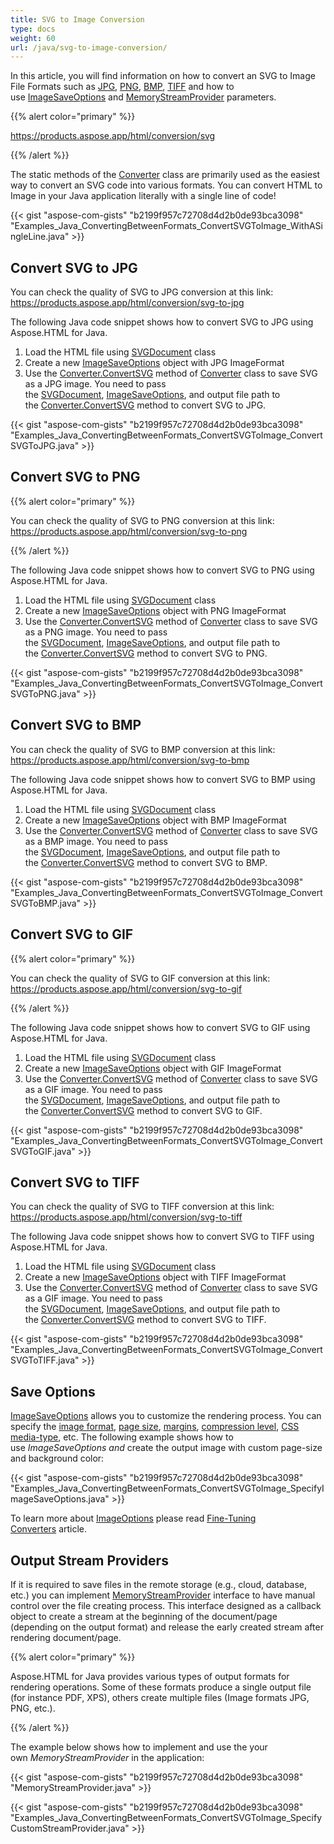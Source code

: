 ```yaml
---
title: SVG to Image Conversion
type: docs
weight: 60
url: /java/svg-to-image-conversion/
---
```


In this article, you will find information on how to convert an SVG to Image File Formats such as [JPG](https://en.wikipedia.org/wiki/Image_file_formats#JPEG/JFIF), [PNG](https://en.wikipedia.org/wiki/Image_file_formats#PNG), [BMP](https://en.wikipedia.org/wiki/Image_file_formats#BMP), [TIFF](https://en.wikipedia.org/wiki/Image_file_formats#TIFF) and how to use [ImageSaveOptions](https://apireference.aspose.com/java/html/aspose.html.saving/imagesaveoptions) and [MemoryStreamProvider](https://apireference.aspose.com/html/java/com.aspose.html/package-frame) parameters.

{{% alert color="primary" %}} 

<https://products.aspose.app/html/conversion/svg> 

{{% /alert %}} 

The static methods of the [Converter](https://apireference.aspose.com/java/html/aspose.html.converters/converter) class are primarily used as the easiest way to convert an SVG code into various formats. You can convert HTML to Image in your Java application literally with a single line of code!

{{< gist "aspose-com-gists" "b2199f957c72708d4d2b0de93bca3098" "Examples_Java_ConvertingBetweenFormats_ConvertSVGToImage_WithASingleLine.java" >}}
## **Convert SVG to JPG**
You can check the quality of SVG to JPG conversion at this link: <https://products.aspose.app/html/conversion/svg-to-jpg>

The following Java code snippet shows how to convert SVG to JPG using Aspose.HTML for Java.

1. Load the HTML file using [SVGDocument](https://apireference.aspose.com/html/java/com.aspose.html.dom.svg/SVGDocument) class
1. Create a new [ImageSaveOptions](https://apireference.aspose.com/java/html/aspose.html.saving/imagesaveoptions) object with JPG ImageFormat
1. Use the [Converter.ConvertSVG](https://apireference.aspose.com/java/html/aspose.html.converters.converter/convertsvg/methods/37) method of [Converter](https://apireference.aspose.com/java/html/aspose.html.converters/converter) class to save SVG as a JPG image. You need to pass the [SVGDocument](https://apireference.aspose.com/html/java/com.aspose.html.dom.svg/SVGDocument), [ImageSaveOptions](https://apireference.aspose.com/java/html/aspose.html.saving/imagesaveoptions), and output file path to the [Converter.ConvertSVG](https://apireference.aspose.com/java/html/aspose.html.converters.converter/convertsvg/methods/37) method to convert SVG to JPG.

{{< gist "aspose-com-gists" "b2199f957c72708d4d2b0de93bca3098" "Examples_Java_ConvertingBetweenFormats_ConvertSVGToImage_ConvertSVGToJPG.java" >}}
## **Convert SVG to PNG**
{{% alert color="primary" %}} 

You can check the quality of SVG to PNG conversion at this link: <https://products.aspose.app/html/conversion/svg-to-png>

{{% /alert %}} 

The following Java code snippet shows how to convert SVG to PNG using Aspose.HTML for Java.

1. Load the HTML file using [SVGDocument](https://apireference.aspose.com/html/java/com.aspose.html.dom.svg/SVGDocument) class
1. Create a new [ImageSaveOptions](https://apireference.aspose.com/java/html/aspose.html.saving/imagesaveoptions) object with PNG ImageFormat
1. Use the [Converter.ConvertSVG](https://apireference.aspose.com/java/html/aspose.html.converters.converter/convertsvg/methods/37) method of [Converter](https://apireference.aspose.com/java/html/aspose.html.converters/converter) class to save SVG as a PNG image. You need to pass the [SVGDocument](https://apireference.aspose.com/html/java/com.aspose.html.dom.svg/SVGDocument), [ImageSaveOptions](https://apireference.aspose.com/java/html/aspose.html.saving/imagesaveoptions), and output file path to the [Converter.ConvertSVG](https://apireference.aspose.com/java/html/aspose.html.converters.converter/convertsvg/methods/37) method to convert SVG to PNG.

{{< gist "aspose-com-gists" "b2199f957c72708d4d2b0de93bca3098" "Examples_Java_ConvertingBetweenFormats_ConvertSVGToImage_ConvertSVGToPNG.java" >}}
## **Convert SVG to BMP**
You can check the quality of SVG to BMP conversion at this link: <https://products.aspose.app/html/conversion/svg-to-bmp>

The following Java code snippet shows how to convert SVG to BMP using Aspose.HTML for Java.

1. Load the HTML file using [SVGDocument](https://apireference.aspose.com/html/java/com.aspose.html.dom.svg/SVGDocument) class
1. Create a new [ImageSaveOptions](https://apireference.aspose.com/java/html/aspose.html.saving/imagesaveoptions) object with BMP ImageFormat
1. Use the [Converter.ConvertSVG](https://apireference.aspose.com/java/html/aspose.html.converters.converter/convertsvg/methods/37) method of [Converter](https://apireference.aspose.com/java/html/aspose.html.converters/converter) class to save SVG as a BMP image. You need to pass the [SVGDocument](https://apireference.aspose.com/html/java/com.aspose.html.dom.svg/SVGDocument), [ImageSaveOptions](https://apireference.aspose.com/java/html/aspose.html.saving/imagesaveoptions), and output file path to the [Converter.ConvertSVG](https://apireference.aspose.com/java/html/aspose.html.converters.converter/convertsvg/methods/37) method to convert SVG to BMP.

{{< gist "aspose-com-gists" "b2199f957c72708d4d2b0de93bca3098" "Examples_Java_ConvertingBetweenFormats_ConvertSVGToImage_ConvertSVGToBMP.java" >}}
## **Convert SVG to GIF**


{{% alert color="primary" %}} 

You can check the quality of SVG to GIF conversion at this link: <https://products.aspose.app/html/conversion/svg-to-gif>

{{% /alert %}} 

The following Java code snippet shows how to convert SVG to GIF using Aspose.HTML for Java.

1. Load the HTML file using [SVGDocument](https://apireference.aspose.com/html/java/com.aspose.html.dom.svg/SVGDocument) class
1. Create a new [ImageSaveOptions](https://apireference.aspose.com/java/html/aspose.html.saving/imagesaveoptions) object with GIF ImageFormat
1. Use the [Converter.ConvertSVG](https://apireference.aspose.com/java/html/aspose.html.converters.converter/convertsvg/methods/37) method of [Converter](https://apireference.aspose.com/java/html/aspose.html.converters/converter) class to save SVG as a GIF image. You need to pass the [SVGDocument](https://apireference.aspose.com/html/java/com.aspose.html.dom.svg/SVGDocument), [ImageSaveOptions](https://apireference.aspose.com/java/html/aspose.html.saving/imagesaveoptions), and output file path to the [Converter.ConvertSVG](https://apireference.aspose.com/java/html/aspose.html.converters.converter/convertsvg/methods/37) method to convert SVG to GIF.

{{< gist "aspose-com-gists" "b2199f957c72708d4d2b0de93bca3098" "Examples_Java_ConvertingBetweenFormats_ConvertSVGToImage_ConvertSVGToGIF.java" >}}
## **Convert SVG to TIFF**
You can check the quality of SVG to TIFF conversion at this link: <https://products.aspose.app/html/conversion/svg-to-tiff>

The following Java code snippet shows how to convert SVG to TIFF using Aspose.HTML for Java.

1. Load the HTML file using [SVGDocument](https://apireference.aspose.com/html/java/com.aspose.html.dom.svg/SVGDocument) class
1. Create a new [ImageSaveOptions](https://apireference.aspose.com/java/html/aspose.html.saving/imagesaveoptions) object with TIFF ImageFormat
1. Use the [Converter.ConvertSVG](https://apireference.aspose.com/java/html/aspose.html.converters.converter/convertsvg/methods/37) method of [Converter](https://apireference.aspose.com/java/html/aspose.html.converters/converter) class to save SVG as a GIF image. You need to pass the [SVGDocument](https://apireference.aspose.com/html/java/com.aspose.html.dom.svg/SVGDocument), [ImageSaveOptions](https://apireference.aspose.com/java/html/aspose.html.saving/imagesaveoptions), and output file path to the [Converter.ConvertSVG](https://apireference.aspose.com/java/html/aspose.html.converters.converter/convertsvg/methods/37) method to convert SVG to TIFF.

{{< gist "aspose-com-gists" "b2199f957c72708d4d2b0de93bca3098" "Examples_Java_ConvertingBetweenFormats_ConvertSVGToImage_ConvertSVGToTIFF.java" >}}
## **Save Options**
[ImageSaveOptions](https://apireference.aspose.com/java/html/aspose.html.saving/imagesaveoptions) allows you to customize the rendering process. You can specify the [image format](https://apireference.aspose.com/html/java/com.aspose.html.rendering.image/ImageFormat), [page size](https://apireference.aspose.com/html/java/com.aspose.html.rendering/RenderingOptions#getPageSetup--), [margins](https://apireference.aspose.com/html/java/com.aspose.html.drawing/Page#getMargin--), [compression level](https://apireference.aspose.com/html/java/com.aspose.html.rendering.image/Compression), [CSS media-type](https://apireference.aspose.com/html/java/com.aspose.html.rendering/MediaType), etc. The following example shows how to use *ImageSaveOptions and* create the output image with custom page-size and background color:

{{< gist "aspose-com-gists" "b2199f957c72708d4d2b0de93bca3098" "Examples_Java_ConvertingBetweenFormats_ConvertSVGToImage_SpecifyImageSaveOptions.java" >}}

To learn more about [ImageOptions](https://apireference.aspose.com/java/html/aspose.html.saving/imagesaveoptions) please read [Fine-Tuning Converters](/html/java/fine-tuning-converters/) article.
## **Output Stream Providers**
If it is required to save files in the remote storage (e.g., cloud, database, etc.) you can implement [MemoryStreamProvider](https://apireference.aspose.com/html/java/com.aspose.html/package-frame) interface to have manual control over the file creating process. This interface designed as a callback object to create a stream at the beginning of the document/page (depending on the output format) and release the early created stream after rendering document/page.

{{% alert color="primary" %}} 

Aspose.HTML for Java provides various types of output formats for rendering operations. Some of these formats produce a single output file (for instance PDF, XPS), others create multiple files (Image formats JPG, PNG, etc.).

{{% /alert %}} 

The example below shows how to implement and use the your own *MemoryStreamProvider* in the application:

{{< gist "aspose-com-gists" "b2199f957c72708d4d2b0de93bca3098" "MemoryStreamProvider.java" >}}

{{< gist "aspose-com-gists" "b2199f957c72708d4d2b0de93bca3098" "Examples_Java_ConvertingBetweenFormats_ConvertSVGToImage_SpecifyCustomStreamProvider.java" >}}

